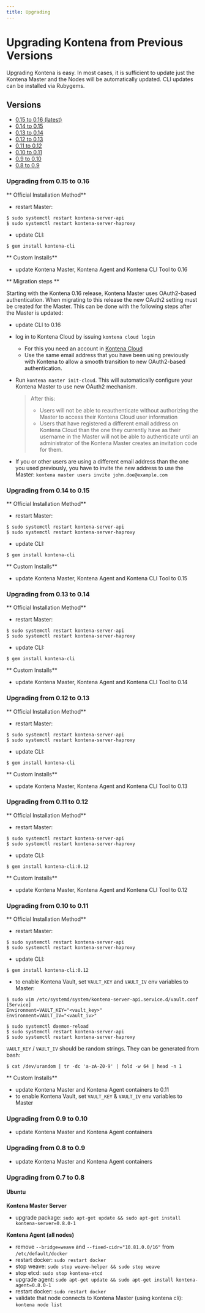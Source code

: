 ```yaml
---
title: Upgrading
---
```


# Upgrading Kontena from Previous Versions

Upgrading Kontena is easy. In most cases, it is sufficient to update just the Kontena Master
and the Nodes will be automatically updated. CLI updates
can be installed via Rubygems.

## Versions

* [0.15 to 0.16 (latest)](upgrading#upgrading-from-0-15-to-0-16)
* [0.14 to 0.15](upgrading#upgrading-from-0-14-to-0-15)
* [0.13 to 0.14](upgrading#upgrading-from-0-13-to-0-14)
* [0.12 to 0.13](upgrading#upgrading-from-0-12-to-0-13)
* [0.11 to 0.12](upgrading#upgrading-from-0-11-to-0-12)
* [0.10 to 0.11](upgrading#upgrading-from-0-10-to-0-11)
* [0.9 to 0.10](upgrading#upgrading-from-0-9-to-0-10)
* [0.8 to 0.9](upgrading#upgrading-from-0-8-to-9)

### Upgrading from 0.15 to 0.16

** Official Installation Method**

- restart Master:

```
$ sudo systemctl restart kontena-server-api
$ sudo systemctl restart kontena-server-haproxy
```

- update CLI:

```
$ gem install kontena-cli
```

** Custom Installs**
- update Kontena Master, Kontena Agent and Kontena CLI Tool to 0.16

** Migration steps **

Starting with the Kontena 0.16 release, Kontena Master uses OAuth2-based authentication. When migrating to this release the new OAuth2 setting must be created for the Master. This can be done with the following steps after the Master is updated:
- update CLI to 0.16
- log in to Kontena Cloud by issuing `kontena cloud login`
  - For this you need an account in [Kontena Cloud](https://cloud.kontena.io)
  - Use the same email address that you have been using previously with Kontena to allow a smooth transition to new OAuth2-based authentication.
- Run `kontena master init-cloud`. This will automatically configure your Kontena Master to use new OAuth2 mechanism.
  > After this:
  > * Users will not be able to reauthenticate without authorizing the
  > Master to access their Kontena Cloud user information
  > * Users that have registered a different email address on Kontena
  > Cloud than the one they currently have as their username in the
  > Master will not be able to authenticate until an administrator
  > of the Kontena Master creates an invitation code for them.

- If you or other users are using a different email address than the one you used previously, you have to invite the new address to use the Master:
  `kontena master users invite john.doe@example.com`


### Upgrading from 0.14 to 0.15

** Official Installation Method**

- restart Master:

```
$ sudo systemctl restart kontena-server-api
$ sudo systemctl restart kontena-server-haproxy
```

- update CLI:

```
$ gem install kontena-cli
```

** Custom Installs**
- update Kontena Master, Kontena Agent and Kontena CLI Tool to 0.15

### Upgrading from 0.13 to 0.14

** Official Installation Method**

- restart Master:

```
$ sudo systemctl restart kontena-server-api
$ sudo systemctl restart kontena-server-haproxy
```

- update CLI:

```
$ gem install kontena-cli
```

** Custom Installs**
- update Kontena Master, Kontena Agent and Kontena CLI Tool to 0.14


### Upgrading from 0.12 to 0.13

** Official Installation Method**

- restart Master:

```
$ sudo systemctl restart kontena-server-api
$ sudo systemctl restart kontena-server-haproxy
```

- update CLI:

```
$ gem install kontena-cli
```

** Custom Installs**
- update Kontena Master, Kontena Agent and Kontena CLI Tool to 0.13

### Upgrading from 0.11 to 0.12

** Official Installation Method**

- restart Master:

```
$ sudo systemctl restart kontena-server-api
$ sudo systemctl restart kontena-server-haproxy
```

- update CLI:

```
$ gem install kontena-cli:0.12
```

** Custom Installs**
- update Kontena Master, Kontena Agent and Kontena CLI Tool to 0.12

### Upgrading from 0.10 to 0.11

** Official Installation Method**

- restart Master:

```
$ sudo systemctl restart kontena-server-api
$ sudo systemctl restart kontena-server-haproxy
```

- update CLI:

```
$ gem install kontena-cli:0.12
```

- to enable Kontena Vault, set `VAULT_KEY` and `VAULT_IV` env variables to Master:

```
$ sudo vim /etc/systemd/system/kontena-server-api.service.d/vault.conf
[Service]
Environment=VAULT_KEY="<vault_key>"
Environment=VAULT_IV="<vault_iv>"

$ sudo systemctl daemon-reload
$ sudo systemctl restart kontena-server-api
$ sudo systemctl restart kontena-server-haproxy
```

`VAULT_KEY` / `VAULT_IV` should be random strings. They can be generated from bash:

```
$ cat /dev/urandom | tr -dc 'a-zA-Z0-9' | fold -w 64 | head -n 1
```

** Custom Installs**
- update Kontena Master and Kontena Agent containers to 0.11
- to enable Kontena Vault, set `VAULT_KEY` & `VAULT_IV` env variables to Master

### Upgrading from 0.9 to 0.10

- update Kontena Master and Kontena Agent containers

### Upgrading from 0.8 to 0.9

- update Kontena Master and Kontena Agent containers

### Upgrading from 0.7 to 0.8

#### Ubuntu

**Kontena Master Server**

- upgrade package: `sudo apt-get update && sudo apt-get install kontena-server=0.8.0-1`

**Kontena Agent (all nodes)**

- remove `--bridge=weave` and `--fixed-cidr="10.81.0.0/16"` from `/etc/default/docker`
- restart docker: `sudo restart docker`
- stop weave: `sudo stop weave-helper && sudo stop weave`
- stop etcd: `sudo stop kontena-etcd`
- upgrade agent: `sudo apt-get update && sudo apt-get install kontena-agent=0.8.0-1`
- restart docker: `sudo restart docker`
- validate that node connects to Kontena Master (using kontena cli): `kontena node list`
